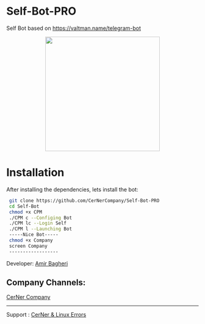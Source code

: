 
# Self-Bot-PRO
Self Bot based on https://valtman.name/telegram-bot
 
 
 
 <div align="center"><a href="https://t.me/CerNerCompany"><img src="http://s8.picofile.com/file/8312881426/photo_2017_09_19_11_51_39.jpg" width="300"></a></div>


# Installation
After installing the dependencies, lets install the bot:
```bash
 git clone https://github.com/CerNerCompany/Self-Bot-PRO
 cd Self-Bot
 chmod +x CPM
 ./CPM c --Configing Bot
 ./CPM lc --Login Self
 ./CPM l --Launching Bot
 -----Nice Bot-----
 chmod +x Company
 screen Company
 ------------------
```
Developer:
[Amir Bagheri](https://github.com/Codelua)

Company Channels:
--------------------
[CerNer Company](https://t.me/CerNerCompany)

-------------------
Support : [CerNer & Linux Errors](https://t.me/joinchat/Ix7AWEwh0QIdXNaA_oKnng)

